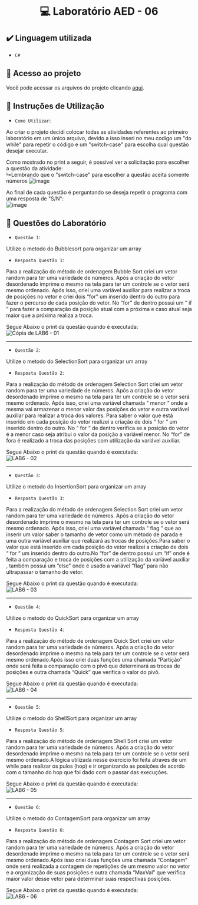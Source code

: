 <h1 align="center"> 💻 Laboratório AED - 06 </h1>

## ✔️ Linguagem utilizada
- ``C#``

## 📁 Acesso ao projeto
Você pode acessar os arquivos do projeto clicando [aqui](https://github.com/AED-PCO/lab-aed-pco-2022-2-PedroHCunhaV).

## 📝 Instruções de Utilização

- `Como Utilizar`:

Ao criar o projeto decidi colocar todas as atividades referentes ao primeiro laboratório em um único arquivo, devido a isso inseri no meu codigo um "do while" para repetir o código e um "switch-case" para escolha qual questão desejar executar.

Como mostrado no print a seguir, é possível ver a solicitação para escolher a questão da atividade: <br>
  ↳Lembrando que o "switch-case" para escolher a questão aceita somente números
![image](https://user-images.githubusercontent.com/101759330/197059591-9f4b0c8e-4039-47a9-9d79-d51dc8f04b20.png)

Ao final de cada questão é perguntando se deseja repetir o programa com uma resposta de "S/N":<br>
![image](https://user-images.githubusercontent.com/101759330/187083140-d5ada98b-869f-48fd-b3b2-87fa281aaa90.png)

## 🔨 Questões do Laboratório
- `Questão 1`:

Utilize o metodo do Bubblesort para organizar um array

- `Resposta Questão 1`:

Para a realização do método de ordenagem Bubble Sort criei um vetor random para  ter uma variedade de números. Após a criação do vetor desordenado imprime o mesmo na tela para ter um controle se o vetor será mesmo ordenado. Após isso, criei uma variável auxiliar para realizar a troca de posições no vetor e criei dois “for” um inserido dentro do outro para fazer o percurso de cada posição do vetor. No “for” de dentro possui um “ if ” para fazer a comparação da posição atual com a próxima e caso atual seja maior que a próxima realiza a troca.

Segue Abaixo o print da questão quando é executada:
![Cópia de LAB6 - 01](https://user-images.githubusercontent.com/101759330/197059753-d730db4f-4592-453a-8479-261d360b5c18.png)

----------------------------------------------------------------------------------------------------------------------------------------------------------------------

- `Questão 2`:

Utilize o metodo do SelectionSort para organizar um array

- `Resposta Questão 2`:

Para a realização do método de ordenagem Selection Sort criei um vetor random para  ter uma variedade de números. Após a criação do vetor desordenado imprime o mesmo na tela para ter um controle se o vetor será mesmo ordenado.  Após isso, criei uma variável chamada “ menor “ onde a mesma vai armazenar o menor valor das posições do vetor e outra variável auxiliar para realizar a troca dos valores. Para saber o valor que está inserido em cada posição do vetor realizei a criação de dois “ for “ um inserido dentro do outro. No “ for “ de dentro verifica se a posição do vetor é a menor caso seja atribui o valor da posição a variável menor. No “for” de fora é realizado a troca das posições com utilização da variável auxiliar.


Segue Abaixo o print da questão quando é executada:<br>
![LAB6 - 02](https://user-images.githubusercontent.com/101759330/197060509-55284aa2-cded-456b-a73d-6a092374e8bd.png)

----------------------------------------------------------------------------------------------------------------------------------------------------------------------

- `Questão 3`:

Utilize o metodo do InsertionSort para organizar um array

- `Resposta Questão 3`:

Para a realização do método de ordenagem Selection Sort criei um vetor random para  ter uma variedade de números. Após a criação do vetor desordenado imprime o mesmo na tela para ter um controle se o vetor será mesmo ordenado.  Após isso, criei uma variável chamada “ flag “ que ao inserir um valor saber o tamanho de vetor como um método de parada e uma outra variável auxiliar que realizará as trocas de posições.Para saber o valor que está inserido em cada posição do vetor realizei a criação de dois “ for “ um inserido dentro do outro.No “for” de dentro possui um “if” onde é feita a comparação e troca de posições com a utilização da variável auxiliar , também possui um ”else” onde é usado a variável “flag” para não ultrapassar o tamanho do vetor.

Segue Abaixo o print da questão quando é executada:<br>
![LAB6 - 03](https://user-images.githubusercontent.com/101759330/197060760-56c969eb-b017-4b87-b8be-d5efa2a82495.png)

----------------------------------------------------------------------------------------------------------------------------------------------------------------------

- `Questão 4`:

Utilize o metodo do QuickSort para organizar um array

- `Resposta Questão 4`:

Para a realização do método de ordenagem Quick Sort criei um vetor random para  ter uma variedade de números. Após a criação do vetor desordenado imprime o mesmo na tela para ter um controle se o vetor será mesmo ordenado.Após isso criei duas funções uma chamada “Partição” onde será feita a comparação com o pivô que determinará as trocas de posições e outra chamada “Quick” que verifica o valor do pivô.

Segue Abaixo o print da questão quando é executada:<br>
![LAB6 - 04](https://user-images.githubusercontent.com/101759330/197061004-66968d24-aceb-409e-99d6-17e460175855.png)

----------------------------------------------------------------------------------------------------------------------------------------------------------------------

- `Questão 5`:

Utilize o metodo do ShellSort para organizar um array

- `Resposta Questão 5`:

Para a realização do método de ordenagem Shell Sort criei um vetor random para  ter uma variedade de números. Após a criação do vetor desordenado imprime o mesmo na tela para ter um controle se o vetor será mesmo ordenado.A lógica utilizada nesse exercicio foi feita atraves de um while para realizar os pulos (hop) e ir organizando as posições de acordo com o tamanho do hop que foi dado com o passar das execuções.

Segue Abaixo o print da questão quando é executada:<br>
![LAB6 - 05](https://user-images.githubusercontent.com/101759330/197061138-c841a7d5-39ab-476d-84f5-ec843921e257.png)

----------------------------------------------------------------------------------------------------------------------------------------------------------------------

- `Questão 6`:

Utilize o metodo do ContagemSort para organizar um array

- `Resposta Questão 6`:

Para a realização do método de ordenagem Contagem Sort criei um vetor random para  ter uma variedade de números. Após a criação do vetor desordenado imprime o mesmo na tela para ter um controle se o vetor será mesmo ordenado.Após isso criei duas funções uma chamada “Contagem” onde será realizada a contagem de repetições de um mesmo valor no vetor e a organização de suas posições e outra chamada “MaxVal” que verifica maior valor desse vetor para determinar suas respectivas posições.

Segue Abaixo o print da questão quando é executada:<br>
![LAB6 - 06](https://user-images.githubusercontent.com/101759330/197061335-c00513ed-433c-4bba-9098-985ec72e51a5.png)
